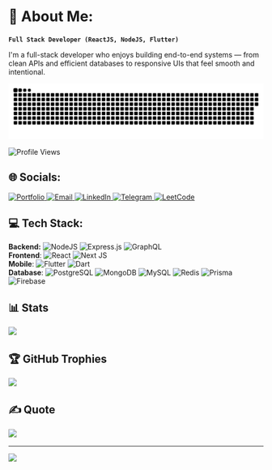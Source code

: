 # 👑 About Me:
**`Full Stack Developer (ReactJS, NodeJS, Flutter)`**

I'm a full-stack developer who enjoys building end-to-end systems — from clean APIs and efficient databases to responsive UIs that feel smooth and intentional.
<p align="center">
 <img width="1000" src="assets/github-snake.svg" alt="snake"/>
</p>


![Profile Views](https://komarev.com/ghpvc/?username=Kingestiff&color=blue) 
## 🌐 Socials:

<p align="left">
  <a href="https://eazytech.framer.website/" target="_blank">
    <img src="https://img.shields.io/badge/My%20Portfolio-32CD32?style=for-the-badge&logo=google-chrome&logoColor=white" alt="Portfolio"/>
  </a>
  <a href="mailto:estifanoszinabuabebe@gmail.com">
    <img src="https://img.shields.io/badge/Gmail-D14836?style=for-the-badge&logo=gmail&logoColor=white" alt="Email"/>
  </a>
  <a href="https://www.linkedin.com/in/estif/">
    <img src="https://img.shields.io/badge/LinkedIn-0077B5?style=for-the-badge&logo=linkedin&logoColor=white" alt="LinkedIn"/>
  </a>
  <a href="https://t.me/stiv_o">
    <img src="https://img.shields.io/badge/Telegram-2CA5E0?style=for-the-badge&logo=telegram&logoColor=white" alt="Telegram"/>
  </a>
    <a href="https://leetcode.com/u/estifo/">
    <img src="https://img.shields.io/badge/LeetCode-FFA116?style=for-the-badge&logo=LeetCode&logoColor=black" alt="LeetCode"/>
  </a>
</p>

## 💻 Tech Stack:
**Backend:** ![NodeJS](https://img.shields.io/badge/node.js-6DA55F?style=for-the-badge&logo=node.js&logoColor=white)  ![Express.js](https://img.shields.io/badge/express.js-%23404d59.svg?style=for-the-badge&logo=express&logoColor=%2361DAFB)  ![GraphQL](https://img.shields.io/badge/graphql-E10098?style=for-the-badge&logo=graphql&logoColor=white)  
**Frontend**: ![React](https://img.shields.io/badge/react-%2320232a.svg?style=for-the-badge&logo=react&logoColor=%2361DAFB)  ![Next JS](https://img.shields.io/badge/Next-black?style=for-the-badge&logo=next.js&logoColor=white)  
**Mobile**: ![Flutter](https://img.shields.io/badge/Flutter-%2302569B.svg?style=for-the-badge&logo=Flutter&logoColor=white)  ![Dart](https://img.shields.io/badge/dart-%230175C2.svg?style=for-the-badge&logo=dart&logoColor=white)  
**Database**: ![PostgreSQL](https://img.shields.io/badge/postgresql-%23336791.svg?style=for-the-badge&logo=postgresql&logoColor=white)  ![MongoDB](https://img.shields.io/badge/MongoDB-%234ea94b.svg?style=for-the-badge&logo=mongodb&logoColor=white)  ![MySQL](https://img.shields.io/badge/mysql-4479A1.svg?style=for-the-badge&logo=mysql&logoColor=white)  ![Redis](https://img.shields.io/badge/Redis-%23DC382D.svg?style=for-the-badge&logo=redis&logoColor=white)  ![Prisma](https://img.shields.io/badge/prisma-2D3748?style=for-the-badge&logo=prisma&logoColor=white)  ![Firebase](https://img.shields.io/badge/firebase-%23039BE5.svg?style=for-the-badge&logo=firebase) 

## 📊 Stats
![](https://github-readme-stats.vercel.app/api?username=Kingestif&theme=midnight-purple&hide_border=false&include_all_commits=false&count_private=false)<br/>


## 🏆 GitHub Trophies
![](https://github-profile-trophy.vercel.app/?username=Kingestif&theme=radical&no-frame=false&no-bg=false&margin-w=4)

## ✍️ Quote
![](https://quotes-github-readme.vercel.app/api?type=horizontal&theme=tokyonight)

---
[![](https://visitcount.itsvg.in/api?id=Kingestif&icon=0&color=0)](https://visitcount.itsvg.in)

  
<!-- Proudly created with GPRM ( https://gprm.itsvg.in ) -->
